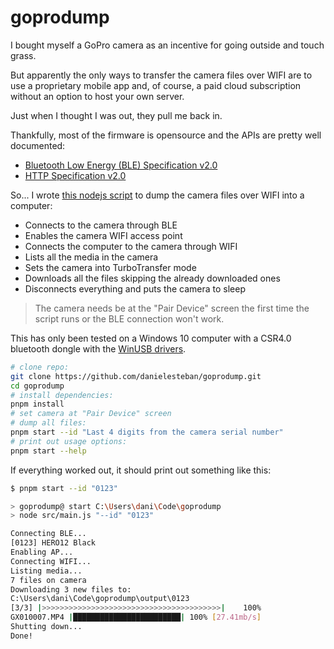 goprodump
==

I bought myself a GoPro camera as an incentive for going outside and touch grass.

But apparently the only ways to transfer the camera files over WIFI are to use a proprietary mobile app and, of course, a paid cloud subscription without an option to host your own server.

Just when I thought I was out, they pull me back in.

Thankfully, most of the firmware is opensource and the APIs are pretty well documented:

 * [Bluetooth Low Energy (BLE) Specification v2.0](https://gopro.github.io/OpenGoPro/ble_2_0)
 * [HTTP Specification v2.0](https://gopro.github.io/OpenGoPro/http_2_0)

So... I wrote [this nodejs script](src/main.js) to dump the camera files over WIFI into a computer:

 * Connects to the camera through BLE
 * Enables the camera WIFI access point
 * Connects the computer to the camera through WIFI
 * Lists all the media in the camera
 * Sets the camera into TurboTransfer mode
 * Downloads all the files skipping the already downloaded ones
 * Disconnects everything and puts the camera to sleep

> The camera needs be at the "Pair Device" screen the first time the script runs or the BLE connection won't work.

This has only been tested on a Windows 10 computer with a CSR4.0 bluetooth dongle with the [WinUSB drivers](https://zadig.akeo.ie/).

```bash
# clone repo:
git clone https://github.com/danielesteban/goprodump.git
cd goprodump
# install dependencies:
pnpm install
# set camera at "Pair Device" screen
# dump all files:
pnpm start --id "Last 4 digits from the camera serial number"
# print out usage options:
pnpm start --help
```

If everything worked out, it should print out something like this:
```bash
$ pnpm start --id "0123"

> goprodump@ start C:\Users\dani\Code\goprodump
> node src/main.js "--id" "0123"

Connecting BLE...
[0123] HERO12 Black
Enabling AP...
Connecting WIFI...
Listing media...
7 files on camera
Downloading 3 new files to:
C:\Users\dani\Code\goprodump\output\0123
[3/3] |>>>>>>>>>>>>>>>>>>>>>>>>>>>>>>>>>>>>>>>>|    100%
GX010007.MP4 |████████████████████████| 100% [27.41mb/s]
Shutting down...
Done!
```
